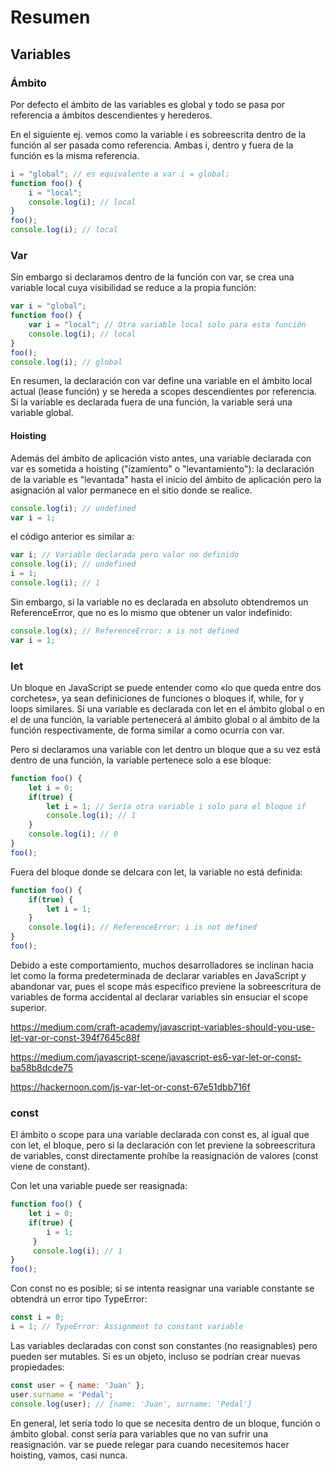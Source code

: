 # Resumen

## Variables

### Ámbito

Por defecto el ámbito de las variables es global y todo se pasa por referencia a ámbitos descendientes y herederos.

En el siguiente ej. vemos como la variable i es sobreescrita dentro de la función al ser pasada como referencia. Ambas i, dentro y fuera de la función es la misma referencia.

```javascript
i = "global"; // es equivalente a var i = global;
function foo() {
    i = "local";
    console.log(i); // local
}
foo();
console.log(i); // local
```

### Var

Sin embargo si declaramos dentro de la función con var, se crea una variable local cuya visibilidad se reduce a la propia función:

```javascript
var i = "global";
function foo() {
    var i = "local"; // Otra variable local solo para esta función
    console.log(i); // local
}
foo();
console.log(i); // global
```

En resumen, la declaración con var define una variable en el ámbito local actual (lease función) y se hereda a scopes descendientes por referencia. Si la variable es declarada fuera de una función, la variable será una variable global.

#### Hoisting

Además del ámbito de aplicación visto antes, una variable declarada con var es sometida a hoisting ("izamiento" o "levantamiento"): la declaración de la variable es "levantada" hasta el inicio del ámbito de aplicación pero la asignación al valor permanece en el sitio donde se realice.

```javascript
console.log(i); // undefined
var i = 1;
```

el código anterior es similar a:

```javascript
var i; // Variable declarada pero valor no definido
console.log(i); // undefined
i = 1;
console.log(i); // 1
```

Sin embargo, si la variable no es declarada en absoluto obtendremos un ReferenceError, que no es lo mismo que obtener un valor indefinido:

```javascript
console.log(x); // ReferenceError: x is not defined
var i = 1;
```

### let

Un bloque en JavaScript se puede entender como «lo que queda entre dos corchetes», ya sean definiciones de funciones o bloques if, while, for y loops similares. Si una variable es declarada con let en el ámbito global o en el de una función, la variable pertenecerá al ámbito global o al ámbito de la función respectivamente, de forma similar a como ocurría con var.

Pero si declaramos una variable con let dentro un bloque que a su vez está dentro de una función, la variable pertenece solo a ese bloque:

```javascript
function foo() {
    let i = 0;
    if(true) {
        let i = 1; // Sería otra variable i solo para el bloque if
        console.log(i); // 1
    }
    console.log(i); // 0
}
foo();
```

Fuera del bloque donde se delcara con let, la variable no está definida:

```javascript
function foo() {
    if(true) {
        let i = 1;
    }
    console.log(i); // ReferenceError: i is not defined
}
foo();
```

Debido a este comportamiento, muchos desarrolladores se inclinan hacia let como la forma predeterminada de declarar variables en JavaScript y abandonar var, pues el scope más específico previene la sobreescritura de variables de forma accidental al declarar variables sin ensuciar el scope superior.

https://medium.com/craft-academy/javascript-variables-should-you-use-let-var-or-const-394f7645c88f

https://medium.com/javascript-scene/javascript-es6-var-let-or-const-ba58b8dcde75

https://hackernoon.com/js-var-let-or-const-67e51dbb716f

### const

El ámbito o scope para una variable declarada con const es, al igual que con let, el bloque, pero si la declaración con let previene la sobreescritura de variables, const directamente prohíbe la reasignación de valores (const viene de constant).

Con let una variable puede ser reasignada:

```javascript
function foo() {
    let i = 0;
    if(true) {
        i = 1;
     }
     console.log(i); // 1
}
foo();
```

Con const no es posible; si se intenta reasignar una variable constante se obtendrá un error tipo TypeError:

```javascript
const i = 0;
i = 1; // TypeError: Assignment to constant variable
```

Las variables declaradas con const son constantes (no reasignables) pero pueden ser mutables. Si es un objeto, incluso se podrían crear nuevas propiedades:

```javascript
const user = { name: 'Juan' };
user.surname = 'Pedal';
console.log(user); // {name: 'Juan', surname: 'Pedal'}
```

En general, let sería todo lo que se necesita dentro de un bloque, función o ámbito global. const sería para variables que no van sufrir una reasignación. var se puede relegar para cuando necesitemos hacer hoisting, vamos, casi nunca.
